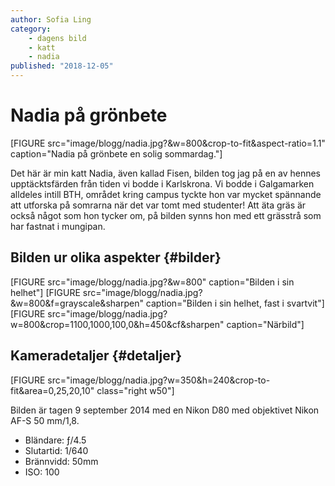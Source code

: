 ```yaml
---
author: Sofia Ling
category:
    - dagens bild
    - katt
    - nadia
published: "2018-12-05"
---
```

Nadia på grönbete
==================================

[FIGURE src="image/blogg/nadia.jpg?&w=800&crop-to-fit&aspect-ratio=1.1" caption="Nadia på grönbete en solig sommardag."]

<!--more-->

Det här är min katt Nadia, även kallad Fisen, bilden tog jag på en av hennes upptäcktsfärden från tiden vi bodde i Karlskrona. Vi bodde i Galgamarken alldeles intill BTH, området kring campus tyckte hon var mycket spännande att utforska på somrarna när det var tomt med studenter! Att äta gräs är också något som hon tycker om, på bilden synns hon med ett grässtrå som har fastnat i mungipan.


Bilden ur olika aspekter {#bilder}
-----------------------------------
[FIGURE src="image/blogg/nadia.jpg?&w=800" caption="Bilden i sin helhet"]
[FIGURE src="image/blogg/nadia.jpg?&w=800&f=grayscale&sharpen" caption="Bilden i sin helhet, fast i svartvit"]
[FIGURE src="image/blogg/nadia.jpg?w=800&crop=1100,1000,100,0&h=450&cf&sharpen" caption="Närbild"]



Kameradetaljer {#detaljer}
-----------------------------------
[FIGURE src="image/blogg/nadia.jpg?w=350&h=240&crop-to-fit&area=0,25,20,10" class="right w50"]

Bilden är tagen 9 september 2014 med en Nikon D80 med objektivet Nikon AF-S 50 mm/1,8.

* Bländare: ƒ/4.5
* Slutartid: 1/640
* Brännvidd: 50mm
* ISO: 100
